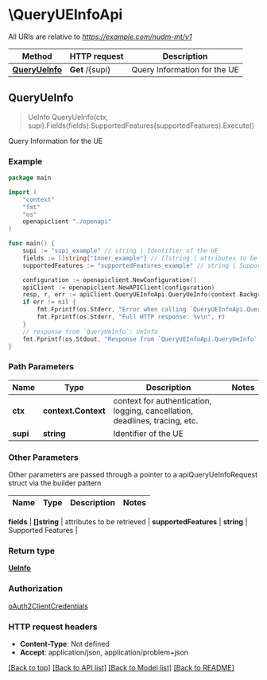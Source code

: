 # \QueryUEInfoApi

All URIs are relative to *https://example.com/nudm-mt/v1*

Method | HTTP request | Description
------------- | ------------- | -------------
[**QueryUeInfo**](QueryUEInfoApi.md#QueryUeInfo) | **Get** /{supi} | Query Information for the UE



## QueryUeInfo

> UeInfo QueryUeInfo(ctx, supi).Fields(fields).SupportedFeatures(supportedFeatures).Execute()

Query Information for the UE

### Example

```go
package main

import (
    "context"
    "fmt"
    "os"
    openapiclient "./openapi"
)

func main() {
    supi := "supi_example" // string | Identifier of the UE
    fields := []string{"Inner_example"} // []string | attributes to be retrieved
    supportedFeatures := "supportedFeatures_example" // string | Supported Features (optional)

    configuration := openapiclient.NewConfiguration()
    apiClient := openapiclient.NewAPIClient(configuration)
    resp, r, err := apiClient.QueryUEInfoApi.QueryUeInfo(context.Background(), supi).Fields(fields).SupportedFeatures(supportedFeatures).Execute()
    if err != nil {
        fmt.Fprintf(os.Stderr, "Error when calling `QueryUEInfoApi.QueryUeInfo``: %v\n", err)
        fmt.Fprintf(os.Stderr, "Full HTTP response: %v\n", r)
    }
    // response from `QueryUeInfo`: UeInfo
    fmt.Fprintf(os.Stdout, "Response from `QueryUEInfoApi.QueryUeInfo`: %v\n", resp)
}
```

### Path Parameters


Name | Type | Description  | Notes
------------- | ------------- | ------------- | -------------
**ctx** | **context.Context** | context for authentication, logging, cancellation, deadlines, tracing, etc.
**supi** | **string** | Identifier of the UE | 

### Other Parameters

Other parameters are passed through a pointer to a apiQueryUeInfoRequest struct via the builder pattern


Name | Type | Description  | Notes
------------- | ------------- | ------------- | -------------

 **fields** | **[]string** | attributes to be retrieved | 
 **supportedFeatures** | **string** | Supported Features | 

### Return type

[**UeInfo**](UeInfo.md)

### Authorization

[oAuth2ClientCredentials](../README.md#oAuth2ClientCredentials)

### HTTP request headers

- **Content-Type**: Not defined
- **Accept**: application/json, application/problem+json

[[Back to top]](#) [[Back to API list]](../README.md#documentation-for-api-endpoints)
[[Back to Model list]](../README.md#documentation-for-models)
[[Back to README]](../README.md)

